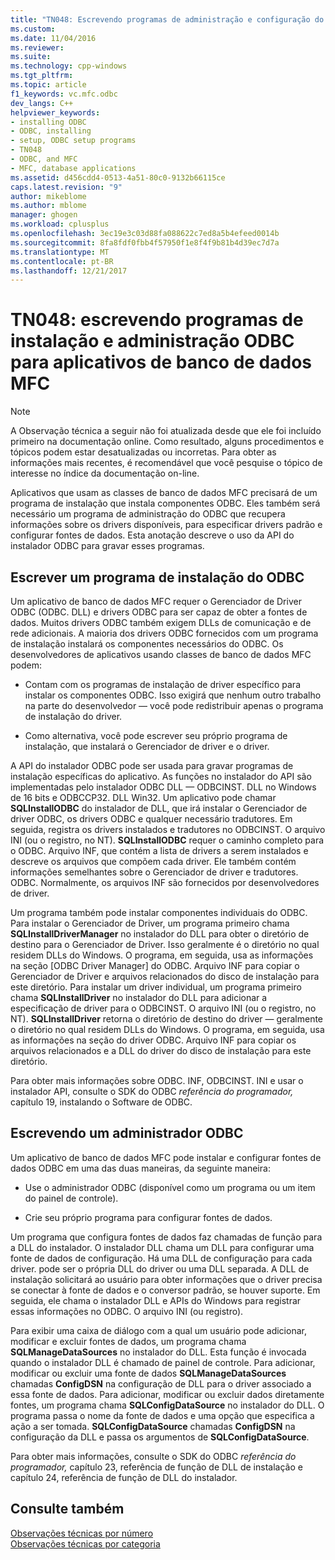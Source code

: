 ```yaml
---
title: "TN048: Escrevendo programas de administração e configuração do ODBC para aplicativos de banco de dados MFC | Microsoft Docs"
ms.custom: 
ms.date: 11/04/2016
ms.reviewer: 
ms.suite: 
ms.technology: cpp-windows
ms.tgt_pltfrm: 
ms.topic: article
f1_keywords: vc.mfc.odbc
dev_langs: C++
helpviewer_keywords:
- installing ODBC
- ODBC, installing
- setup, ODBC setup programs
- TN048
- ODBC, and MFC
- MFC, database applications
ms.assetid: d456cdd4-0513-4a51-80c0-9132b66115ce
caps.latest.revision: "9"
author: mikeblome
ms.author: mblome
manager: ghogen
ms.workload: cplusplus
ms.openlocfilehash: 3ec19e3c03d88fa088622c7ed8a5b4efeed0014b
ms.sourcegitcommit: 8fa8fdf0fbb4f57950f1e8f4f9b81b4d39ec7d7a
ms.translationtype: MT
ms.contentlocale: pt-BR
ms.lasthandoff: 12/21/2017
---
```

# <a name="tn048-writing-odbc-setup-and-administration-programs-for-mfc-database-applications"></a>TN048: escrevendo programas de instalação e administração ODBC para aplicativos de banco de dados MFC
> [!NOTE]
>  A Observação técnica a seguir não foi atualizada desde que ele foi incluído primeiro na documentação online. Como resultado, alguns procedimentos e tópicos podem estar desatualizadas ou incorretas. Para obter as informações mais recentes, é recomendável que você pesquise o tópico de interesse no índice da documentação on-line.  
  
 Aplicativos que usam as classes de banco de dados MFC precisará de um programa de instalação que instala componentes ODBC. Eles também será necessário um programa de administração do ODBC que recupera informações sobre os drivers disponíveis, para especificar drivers padrão e configurar fontes de dados. Esta anotação descreve o uso da API do instalador ODBC para gravar esses programas.  
  
##  <a name="_mfcnotes_writing_an_odbc_setup_program"></a>Escrever um programa de instalação do ODBC  
 Um aplicativo de banco de dados MFC requer o Gerenciador de Driver ODBC (ODBC. DLL) e drivers ODBC para ser capaz de obter a fontes de dados. Muitos drivers ODBC também exigem DLLs de comunicação e de rede adicionais. A maioria dos drivers ODBC fornecidos com um programa de instalação instalará os componentes necessários do ODBC. Os desenvolvedores de aplicativos usando classes de banco de dados MFC podem:  
  
-   Contam com os programas de instalação de driver específico para instalar os componentes ODBC. Isso exigirá que nenhum outro trabalho na parte do desenvolvedor — você pode redistribuir apenas o programa de instalação do driver.  
  
-   Como alternativa, você pode escrever seu próprio programa de instalação, que instalará o Gerenciador de driver e o driver.  
  
 A API do instalador ODBC pode ser usada para gravar programas de instalação específicas do aplicativo. As funções no instalador do API são implementadas pelo instalador ODBC DLL — ODBCINST. DLL no Windows de 16 bits e ODBCCP32. DLL Win32. Um aplicativo pode chamar **SQLInstallODBC** do instalador de DLL, que irá instalar o Gerenciador de driver ODBC, os drivers ODBC e qualquer necessário tradutores. Em seguida, registra os drivers instalados e tradutores no ODBCINST. O arquivo INI (ou o registro, no NT). **SQLInstallODBC** requer o caminho completo para o ODBC. Arquivo INF, que contém a lista de drivers a serem instalados e descreve os arquivos que compõem cada driver. Ele também contém informações semelhantes sobre o Gerenciador de driver e tradutores. ODBC. Normalmente, os arquivos INF são fornecidos por desenvolvedores de driver.  
  
 Um programa também pode instalar componentes individuais do ODBC. Para instalar o Gerenciador de Driver, um programa primeiro chama **SQLInstallDriverManager** no instalador do DLL para obter o diretório de destino para o Gerenciador de Driver. Isso geralmente é o diretório no qual residem DLLs do Windows. O programa, em seguida, usa as informações na seção [ODBC Driver Manager] do ODBC. Arquivo INF para copiar o Gerenciador de Driver e arquivos relacionados do disco de instalação para este diretório. Para instalar um driver individual, um programa primeiro chama **SQLInstallDriver** no instalador do DLL para adicionar a especificação de driver para o ODBCINST. O arquivo INI (ou o registro, no NT). **SQLInstallDriver** retorna o diretório de destino do driver — geralmente o diretório no qual residem DLLs do Windows. O programa, em seguida, usa as informações na seção do driver ODBC. Arquivo INF para copiar os arquivos relacionados e a DLL do driver do disco de instalação para este diretório.  
  
 Para obter mais informações sobre ODBC. INF, ODBCINST. INI e usar o instalador API, consulte o SDK do ODBC *referência do programador,* capítulo 19, instalando o Software de ODBC.  
  
##  <a name="_mfcnotes_writing_an_odbc_administrator"></a>Escrevendo um administrador ODBC  
 Um aplicativo de banco de dados MFC pode instalar e configurar fontes de dados ODBC em uma das duas maneiras, da seguinte maneira:  
  
-   Use o administrador ODBC (disponível como um programa ou um item do painel de controle).  
  
-   Crie seu próprio programa para configurar fontes de dados.  
  
 Um programa que configura fontes de dados faz chamadas de função para a DLL do instalador. O instalador DLL chama um DLL para configurar uma fonte de dados de configuração. Há uma DLL de configuração para cada driver. pode ser o própria DLL do driver ou uma DLL separada. A DLL de instalação solicitará ao usuário para obter informações que o driver precisa se conectar à fonte de dados e o conversor padrão, se houver suporte. Em seguida, ele chama o instalador DLL e APIs do Windows para registrar essas informações no ODBC. O arquivo INI (ou registro).  
  
 Para exibir uma caixa de diálogo com a qual um usuário pode adicionar, modificar e excluir fontes de dados, um programa chama **SQLManageDataSources** no instalador do DLL. Esta função é invocada quando o instalador DLL é chamado de painel de controle. Para adicionar, modificar ou excluir uma fonte de dados **SQLManageDataSources** chamadas **ConfigDSN** na configuração de DLL para o driver associado a essa fonte de dados. Para adicionar, modificar ou excluir dados diretamente fontes, um programa chama **SQLConfigDataSource** no instalador do DLL. O programa passa o nome da fonte de dados e uma opção que especifica a ação a ser tomada. **SQLConfigDataSource** chamadas **ConfigDSN** na configuração da DLL e passa os argumentos de **SQLConfigDataSource**.  
  
 Para obter mais informações, consulte o SDK do ODBC *referência do programador,* capítulo 23, referência de função de DLL de instalação e capítulo 24, referência de função de DLL do instalador.  
  
## <a name="see-also"></a>Consulte também  
 [Observações técnicas por número](../mfc/technical-notes-by-number.md)   
 [Observações técnicas por categoria](../mfc/technical-notes-by-category.md)

